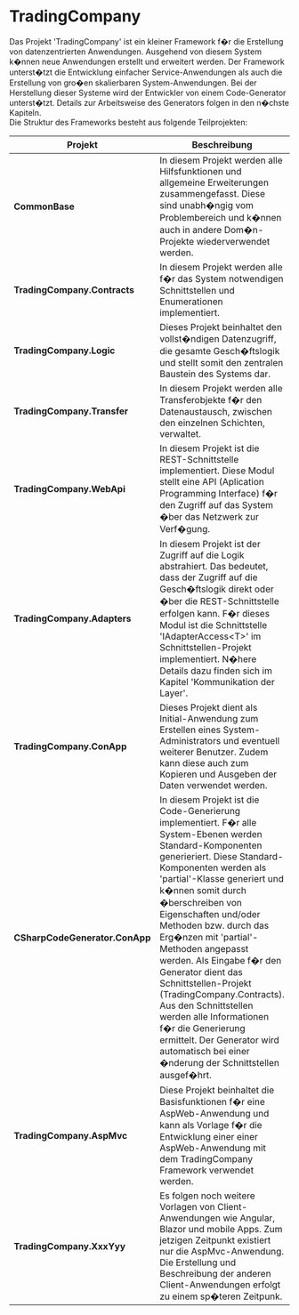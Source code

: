 # TradingCompany

Das Projekt 'TradingCompany' ist ein kleiner Framework f�r die Erstellung von datenzentrierten Anwendungen. Ausgehend von diesem System k�nnen neue Anwendungen erstellt und erweitert werden. Der Framework unterst�tzt die Entwicklung einfacher Service-Anwendungen als auch die Erstellung von gro�en skalierbaren System-Anwendungen. Bei der Herstellung dieser Systeme wird der Entwickler von einem Code-Generator unterst�tzt. Details zur Arbeitsweise des Generators folgen in den n�chste Kapiteln.  
Die Struktur des Frameworks besteht aus folgende Teilprojekten:

|Projekt|Beschreibung|Typ|Abh�ngigkeit
|---|---|---|---|
|**CommonBase**|In diesem Projekt werden alle Hilfsfunktionen und allgemeine Erweiterungen zusammengefasst. Diese sind unabh�ngig vom Problembereich und k�nnen auch in andere Dom�n-Projekte wiederverwendet werden.|Library|keine
|**TradingCompany.Contracts**|In diesem Projekt werden alle f�r das System notwendigen Schnittstellen und Enumerationen implementiert.|Library|keine
|**TradingCompany.Logic**|Dieses Projekt beinhaltet den vollst�ndigen Datenzugriff, die gesamte Gesch�ftslogik und stellt somit den zentralen Baustein des Systems dar.|Library|CommonBase, TradingCompany.Contracts
|**TradingCompany.Transfer**|In diesem Projekt werden alle Transferobjekte f�r den Datenaustausch, zwischen den einzelnen Schichten, verwaltet.|Library|CommonBase, TradingCompany.Contracts
|**TradingCompany.WebApi**|In diesem Projekt ist die REST-Schnittstelle implementiert. Diese Modul stellt eine API (Aplication Programming Interface) f�r den Zugriff auf das System �ber das Netzwerk zur Verf�gung.|Host|CommonBase, TradingCompany.Transfer, TradingCompany.Logic
|**TradingCompany.Adapters**|In diesem Projekt ist der Zugriff auf die Logik abstrahiert. Das bedeutet, dass der Zugriff auf die Gesch�ftslogik direkt oder �ber die REST-Schnittstelle erfolgen kann. F�r dieses Modul ist die Schnittstelle 'IAdapterAccess\<T\>' im Schnittstellen-Projekt implementiert. N�here Details dazu finden sich im Kapitel 'Kommunikation der Layer'.|Host|CommonBase, TradingCompany.Contracts, TradingCompany.Logic, TradingCompany.Transfer
|**TradingCompany.ConApp**|Dieses Projekt dient als Initial-Anwendung zum Erstellen eines System-Administrators und eventuell weiterer Benutzer. Zudem kann diese auch zum Kopieren und Ausgeben der Daten verwendet werden. |Console|TradingCompany.Contracts, TradingCompany.Logic
|**CSharpCodeGenerator.ConApp**|In diesem Projekt ist die Code-Generierung implementiert. F�r alle System-Ebenen werden Standard-Komponenten generieriert. Diese Standard-Komponenten werden als 'partial'-Klasse generiert und k�nnen somit durch �berschreiben von Eigenschaften und/oder Methoden bzw. durch das Erg�nzen mit 'partial'-Methoden angepasst werden. Als Eingabe f�r den Generator dient das Schnittstellen-Projekt (TradingCompany.Contracts). Aus den Schnittstellen werden alle Informationen f�r die Generierung ermittelt. Der Generator wird automatisch bei einer �nderung der Schnittstellen ausgef�hrt.|Console|CommonBase
|**TradingCompany.AspMvc**|Diese Projekt beinhaltet die Basisfunktionen f�r eine AspWeb-Anwendung und kann als Vorlage f�r die Entwicklung einer einer AspWeb-Anwendung mit dem TradingCompany Framework verwendet werden.|Host|CommonBase, TradingCompany.Contracts, TradingCompany.Adapter
|**TradingCompany.XxxYyy**|Es folgen noch weitere Vorlagen von Client-Anwendungen wie Angular, Blazor und mobile Apps. Zum jetzigen Zeitpunkt existiert nur die AspMvc-Anwendung. Die Erstellung und Beschreibung der anderen Client-Anwendungen erfolgt zu einem sp�teren Zeitpunk.|Host|CommonBase, TradingCompany.Contracts, TradingCompany.Adapter.
